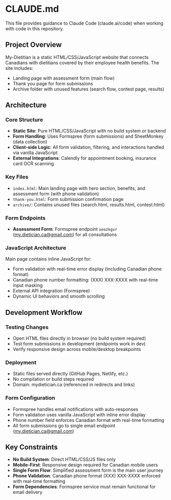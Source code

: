 # CLAUDE.md

This file provides guidance to Claude Code (claude.ai/code) when working with code in this repository.

## Project Overview

My-Dietitian is a static HTML/CSS/JavaScript website that connects Canadians with dietitians covered by their employee health benefits. The site includes:

- Landing page with assessment form (main flow)
- Thank you page for form submissions
- Archive folder with unused features (search flow, contest page, results)

## Architecture

### Core Structure
- **Static Site**: Pure HTML/CSS/JavaScript with no build system or backend
- **Form Handling**: Uses Formspree (form submissions) and SheetMonkey (data collection)
- **Client-side Logic**: All form validation, filtering, and interactions handled via vanilla JavaScript
- **External Integrations**: Calendly for appointment booking, insurance card OCR scanning

### Key Files
- `index.html`: Main landing page with hero section, benefits, and assessment form (with phone validation)
- `thank-you.html`: Form submission confirmation page
- `archive/`: Contains unused files (search.html, results.html, contest.html)

### Form Endpoints
- **Assessment Form**: Formspree endpoint `xeozkgvr` (my.dietician.ca@gmail.com) for all consultations

### JavaScript Architecture
Main page contains inline JavaScript for:
- Form validation with real-time error display (including Canadian phone format)
- Canadian phone number formatting: (XXX) XXX-XXXX with real-time input masking
- External API integration (Formspree)
- Dynamic UI behaviors and smooth scrolling

## Development Workflow

### Testing Changes
- Open HTML files directly in browser (no build system required)
- Test form submissions in development (endpoints work in dev)
- Verify responsive design across mobile/desktop breakpoints

### Deployment
- Static files served directly (GitHub Pages, Netlify, etc.)
- No compilation or build steps required
- Domain: mydietician.ca (referenced in redirects and links)

### Form Configuration
- Formspree handles email notifications with auto-responses
- Form validation uses vanilla JavaScript with inline error display
- Phone number field enforces Canadian format with real-time formatting
- All form submissions go to single email endpoint (my.dietician.ca@gmail.com)

## Key Constraints

- **No Build System**: Direct HTML/CSS/JS files only
- **Mobile-First**: Responsive design required for Canadian mobile users
- **Single Form Flow**: Simplified assessment form is the main user journey
- **Phone Validation**: Canadian phone format (XXX) XXX-XXXX enforced with real-time formatting
- **Form Dependencies**: Formspree service must remain functional for email delivery